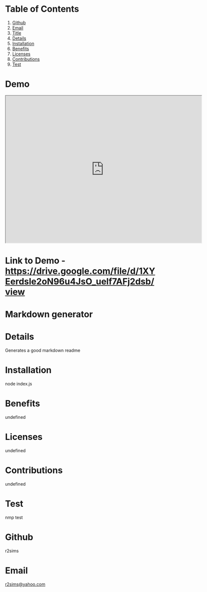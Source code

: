 # Table of Contents
  1. [Github](#Github)
  2. [Email](#Email)
  3. [Title](#Title)
  4. [Details](#Details)
  5. [Installation](#Installation)
  6. [Benefits](#Benefits)
  7. [Licenses](#Licenses)
  8. [Contributions](#Contributions)
  9. [Test](#Test)
  
  # Demo
<iframe src="https://drive.google.com/file/d/1XYEerdsle2oN96u4JsO_uelf7AFj2dsb/preview" width="640" height="480"></iframe>

  # Link to Demo - https://drive.google.com/file/d/1XYEerdsle2oN96u4JsO_uelf7AFj2dsb/view

  # Markdown generator
# Details
Generates a good markdown readme
# Installation
node index.js
# Benefits
undefined
# Licenses
undefined
# Contributions
undefined
# Test
nmp test
# Github
r2sims
# Email
r2sims@yahoo.com
  